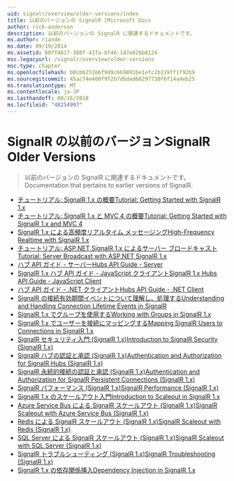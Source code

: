 ```yaml
---
uid: signalr/overview/older-versions/index
title: 以前のバージョンの SignalR |Microsoft Docs
author: rick-anderson
description: 以前のバージョンの SignalR に関連するドキュメントです。
ms.author: riande
ms.date: 09/19/2014
ms.assetid: 607f4617-380f-41fa-bf46-147e82bb8124
msc.legacyurl: /signalr/overview/older-versions
msc.type: chapter
ms.openlocfilehash: b0cb625166f9d9c669891be1efc2b119ff1f92b9
ms.sourcegitcommit: 45ac74e400f9f2b7dbded66297730f6f14a4eb25
ms.translationtype: MT
ms.contentlocale: ja-JP
ms.lasthandoff: 08/16/2018
ms.locfileid: "48254997"
---
```

<a name="signalr-older-versions"></a><span data-ttu-id="6d61d-103">SignalR の以前のバージョン</span><span class="sxs-lookup"><span data-stu-id="6d61d-103">SignalR Older Versions</span></span>
====================
> <span data-ttu-id="6d61d-104">以前のバージョンの SignalR に関連するドキュメントです。</span><span class="sxs-lookup"><span data-stu-id="6d61d-104">Documentation that pertains to earlier versions of SignalR.</span></span>


- [<span data-ttu-id="6d61d-105">チュートリアル: SignalR 1.x の概要</span><span class="sxs-lookup"><span data-stu-id="6d61d-105">Tutorial: Getting Started with SignalR 1.x</span></span>](tutorial-getting-started-with-signalr.md)
- [<span data-ttu-id="6d61d-106">チュートリアル: SignalR 1.x と MVC 4 の概要</span><span class="sxs-lookup"><span data-stu-id="6d61d-106">Tutorial: Getting Started with SignalR 1.x and MVC 4</span></span>](tutorial-getting-started-with-signalr-and-mvc-4.md)
- [<span data-ttu-id="6d61d-107">SignalR 1.x による高頻度リアルタイム メッセージング</span><span class="sxs-lookup"><span data-stu-id="6d61d-107">High-Frequency Realtime with SignalR 1.x</span></span>](tutorial-high-frequency-realtime-with-signalr.md)
- [<span data-ttu-id="6d61d-108">チュートリアル: ASP.NET SignalR 1.x によるサーバー ブロードキャスト</span><span class="sxs-lookup"><span data-stu-id="6d61d-108">Tutorial: Server Broadcast with ASP.NET SignalR 1.x</span></span>](tutorial-server-broadcast-with-aspnet-signalr.md)
- [<span data-ttu-id="6d61d-109">ハブ API ガイド - サーバー</span><span class="sxs-lookup"><span data-stu-id="6d61d-109">Hubs API Guide - Server</span></span>](signalr-1x-hubs-api-guide-server.md)
- [<span data-ttu-id="6d61d-110">SignalR 1.x ハブ API ガイド - JavaScript クライアント</span><span class="sxs-lookup"><span data-stu-id="6d61d-110">SignalR 1.x Hubs API Guide - JavaScript Client</span></span>](signalr-1x-hubs-api-guide-javascript-client.md)
- [<span data-ttu-id="6d61d-111">ハブ API ガイド - .NET クライアント</span><span class="sxs-lookup"><span data-stu-id="6d61d-111">Hubs API Guide - .NET Client</span></span>](signalr-1x-hubs-api-guide-net-client.md)
- [<span data-ttu-id="6d61d-112">SignalR の接続有効期間イベントについて理解し、処理する</span><span class="sxs-lookup"><span data-stu-id="6d61d-112">Understanding and Handling Connection Lifetime Events in SignalR</span></span>](handling-connection-lifetime-events.md)
- [<span data-ttu-id="6d61d-113">SignalR 1.x でグループを使用する</span><span class="sxs-lookup"><span data-stu-id="6d61d-113">Working with Groups in SignalR 1.x</span></span>](working-with-groups.md)
- [<span data-ttu-id="6d61d-114">SignalR 1.x でユーザーを接続にマッピングする</span><span class="sxs-lookup"><span data-stu-id="6d61d-114">Mapping SignalR Users to Connections in SignalR 1.x</span></span>](mapping-users-to-connections.md)
- [<span data-ttu-id="6d61d-115">SignalR セキュリティ入門 (SignalR 1.x)</span><span class="sxs-lookup"><span data-stu-id="6d61d-115">Introduction to SignalR Security (SignalR 1.x)</span></span>](introduction-to-security.md)
- [<span data-ttu-id="6d61d-116">SignalR ハブの認証と承認 (SignalR 1.x)</span><span class="sxs-lookup"><span data-stu-id="6d61d-116">Authentication and Authorization for SignalR Hubs (SignalR 1.x)</span></span>](hub-authorization.md)
- [<span data-ttu-id="6d61d-117">SignalR 永続的接続の認証と承認 (SignalR 1.x)</span><span class="sxs-lookup"><span data-stu-id="6d61d-117">Authentication and Authorization for SignalR Persistent Connections (SignalR 1.x)</span></span>](persistent-connection-authorization.md)
- [<span data-ttu-id="6d61d-118">SignalR パフォーマンス (SignalR 1.x)</span><span class="sxs-lookup"><span data-stu-id="6d61d-118">SignalR Performance (SignalR 1.x)</span></span>](signalr-performance.md)
- [<span data-ttu-id="6d61d-119">SignalR 1.x のスケールアウト入門</span><span class="sxs-lookup"><span data-stu-id="6d61d-119">Introduction to Scaleout in SignalR 1.x</span></span>](scaleout-in-signalr.md)
- [<span data-ttu-id="6d61d-120">Azure Service Bus による SignalR スケールアウト (SignalR 1.x)</span><span class="sxs-lookup"><span data-stu-id="6d61d-120">SignalR Scaleout with Azure Service Bus (SignalR 1.x)</span></span>](scaleout-with-windows-azure-service-bus.md)
- [<span data-ttu-id="6d61d-121">Redis による SignalR スケールアウト (SignalR 1.x)</span><span class="sxs-lookup"><span data-stu-id="6d61d-121">SignalR Scaleout with Redis (SignalR 1.x)</span></span>](scaleout-with-redis.md)
- [<span data-ttu-id="6d61d-122">SQL Server による SignalR スケールアウト (SignalR 1.x)</span><span class="sxs-lookup"><span data-stu-id="6d61d-122">SignalR Scaleout with SQL Server (SignalR 1.x)</span></span>](scaleout-with-sql-server.md)
- [<span data-ttu-id="6d61d-123">SignalR トラブルシューティング (SignalR 1.x)</span><span class="sxs-lookup"><span data-stu-id="6d61d-123">SignalR Troubleshooting (SignalR 1.x)</span></span>](troubleshooting.md)
- [<span data-ttu-id="6d61d-124">SignalR 1.x の依存関係挿入</span><span class="sxs-lookup"><span data-stu-id="6d61d-124">Dependency Injection in SignalR 1.x</span></span>](dependency-injection.md)
